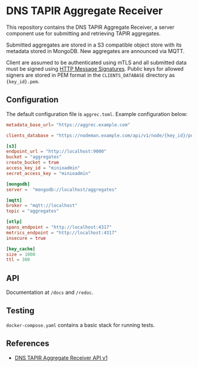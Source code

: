 # DNS TAPIR Aggregate Receiver

This repository contains the DNS TAPIR Aggregate Receiver, a server component use for submitting and retrieving TAPIR aggregates.

Submitted aggregates are stored in a S3 compatible object store with its metadata stored in MongoDB. New aggregates are announced via MQTT.

Client are assumed to be authenticated using mTLS and all submitted data must be signed using [HTTP Message Signatures](https://tools.ietf.org/html/draft-ietf-httpbis-message-signatures). Public keys for allowed signers are stored in PEM format in the `CLIENTS_DATABASE` directory as `{key_id}.pem`.


## Configuration

The default configuration file is `aggrec.toml`. Example configuration below:

```toml
metadata_base_url= "https://aggrec.example.com"

clients_database = "https://nodeman.example.com/api/v1/node/{key_id}/public_key"

[s3]
endpoint_url = "http://localhost:9000"
bucket = "aggregates"
create_bucket = true
access_key_id = "minioadmin"
secret_access_key = "minioadmin"

[mongodb]
server =  "mongodb://localhost/aggregates"

[mqtt]
broker = "mqtt://localhost"
topic = "aggregates"

[otlp]
spans_endpoint = "http://localhost:4317"
metrics_endpoint = "http://localhost:4317"
insecure = true

[key_cache]
size = 1000
ttl = 300
```

## API

Documentation at `/docs` and `/redoc`.


## Testing

`docker-compose.yaml` contains a basic stack for running tests.


## References

- [DNS TAPIR Aggregate Receiver API v1](aggrec/openapi.yaml)
